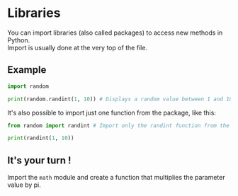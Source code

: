 # Libraries

You can import libraries (also called packages) to access new methods in Python.  
Import is usually done at the very top of the file.  

## Example

```python
import random

print(random.randint(1, 10)) # Displays a random value between 1 and 10.
```

It's also possible to import just one function from the package, like this:  
```python
from random import randint # Import only the randint function from the random package

print(randint(1, 10))
```

## It's your turn !

Import the `math` module and create a function that multiplies the parameter value by pi.